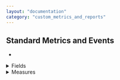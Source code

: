 ```yaml
---
layout: "documentation"
category: "custom_metrics_and_reports"
---
```

                            



Standard Metrics and Events
---------------------------

*   
<details close markdown="block"><summary>Fields</summary>
    
    1.  Application Name - Name of the application.
    2.  Application Type - The type of the application. For example, Native and SPA.
    3.  Channel - The type of application channel. For example, Mobile and Tablet.
    4.  Platform - Application platform. For example, iOS and Android.
    5.  Device Model - The model type of client device.
    6.  Volt MX User ID - User ID of the end user using the app. Value has to be set using the setUserID API in the application.
    7.  DeviceID - Unique ID of the device for the application.
    8.  User Agent - User agent of the client device from a network call.
    9.  OS Version - The OS version of the client device.
    10.  Service Group - Integration service name of the service request for applications defined from Volt MX Foundry console.
    11.  Service ID
    12.  City - Obtained from IP for geolocation mapping. This field is not populated if this detail cannot be resolved from the IP address.
    13.  Country - Obtained from IP for geolocation mapping. This field is not populated if this detail cannot be resolved from the IP address.
    14.  Region - Obtained from IP for geolocation mapping. This field is not populated if this detail cannot be resolved from the IP address.
    15.  Zip Code - Obtained from IP for geolocation mapping. This field is not populated if this detail cannot be resolved from the IP address.
    16.  Event Application Name - Name of the application.
    17.  Event Application Type - Type of the application. For example, Native and SPA.
    18.  Event Channel - Channel of application. For example, Mobile and Tablet.
    19.  Event Platform - Application platform. For example, iOS and Android.
    20.  Event Device Model - The model type of client device.
    21.  Event User ID- Unique ID of the user.
    22.  Event DeviceID - Unique ID of the device for the application.
    23.  Event User Agent - User agent of the client device from a network call.
    24.  Event Application Version - Version of the application.
    25.  Plugin Version IDE - Plugin versions of Volt MX Iris Enterprise used for building the app. This will be populated only for Crash event type.
    26.  Plugin Version Platform - Plugin version of the platform (such as iOS plugin) used for building the app. This will be populated only for Crash event type.
    27.  SDK Type - If the app is built using Volt MX Foundry SDK this will indicate the type of SDK such as iOS and PhoneGap.
    28.  SDK Version - Version of the Volt MX Foundry SDK used in the client binary.
    29.  Event Type - Type of application event. For example, FormEntry and Gesture.
    30.  Event Sub Type - Event sub type of application event. Meaning of subtype depends on the event type. For FormEntry event subtype denotes form entered. For Gesture, it denotes the type of Gesture such as a double-click.
    31.  Event Form ID - Form ID of the form where the application event occurred.
    32.  Event Widget ID - Widget Id of the widget where the application event was triggered. Not applicable for events that do not involve a widget such as FormEntry and FormExit.
    33.  Event Flow Tag - Optional parameter that can be set by the developer via an API call to identify a flow. Helps in easy identification for data analysis.
    34.  Error Code - Error code if the event type is error and Exception code if the event type is an exception.
    35.  Error Message
    36.  Error Crash Report – Crash Report from the device for event type Crash. Data is not symbolicated.
    37.  Custom Error Message – Contains any custom message that is added by platform code or app developer to provide more info on error events.
    38.  Error File – Application code file where the error occurred. Applicable for event types Error/Exception if the same is available for the type of error/exception.
    39.  Error Method – Application function call where the error occurred. Applicable for event types Error/Exception if the same is available for the type of error/exception.
    40.  Error Stack Trace – Stack trace of error. Applicable for event types Error/Crash if the same is available for the type of error/Crash.
    41.  Error Type – Type of error. For example, Error, Exception, and Crash.
    42.  Is Error – true if the event type is error/crash and false if the event type is an exception. Not applicable for other event types.
    43.  Response Status Code – Output status of the service response from the Volt MX Foundry server.
    44.  Events Meta Data – Any metadata sent as part of the events data. Typically this is applicable for event type error, exception, crash, and custom.
    45.  Event TimeStamp\_UTC - Timestamp of request in UTC.
    46.  Event TimeStamp\_Local - Timestamp when the service request was received in the timestamp set in a user's profile in the manage cloud portal.
    47.  Session TimeStamp\_UTC - Timestamp of the session in UTC.
    48.  Session TimeStamp\_Local - Timestamp when the service request was received in the timestamp set in a user's profile in the manage cloud portal.
    49.  Request TimeStamp\_UTC - Timestamp of request in UTC.
    50.  Request TimeStamp\_Local - Timestamp when the service request was received in the timestamp set in a user's profile in the manage cloud portal.
    51.  Request Volt MX Foundry app guid – application guid generated on the creation of an app in Volt MX Foundry console.
    52.  Request Volt MX Foundry app name – application name provided on creation of an app in Volt MX Foundry console.
    53.  Session Volt MX Foundry app guid – application guid generated on the creation of an app in Volt MX Foundry console.
    54.  Session Volt MX Foundry app name – application name provided on creation of an app in Volt MX Foundry console.
    55.  Object method – Type of the object method. For example, PUT and POST. Applicable for services with object mapping.
    56.  Object name – Name of the object that is mapped in the service request. Applicable for services with object mapping.
    57.  Integration service version header – Version of the integration service requested by application in the service request header.
    58.  Integration service version – Version of the integration service served by the application server for a service request.
    59.  Network Type - Mobile Network vs WiFi (networktype) - indicates the type of network during the time of the crash. Valid values are `mobilenetwork` and `WiFi`.
    


*
   </details>
<details close markdown="block"><summary>Measures</summary>
    
    1.  Internal Duration - Time spent by the service call in Volt MX App Services for internal processing.
    2.  Total Duration
    3.  External Duration
    4.  PostProcessor Duration - Time spent by the service call in Volt MX app services in custom post-processing logic in the service.
    5.  PreProcessor Duration - Time spent by the service call in Volt MX app services in custom pre-processing logic in the service.
    6.  Request Parse Duration - Request Parse Duration.
    7.  Error Line – Line number in application code file where the error occurred. Applicable for event types error/exception.
    8.  HTTP Response Code – HTTP code of the service response obtained by the device.
    9.  Response Time – Response time as viewed by the client device. That is the time since the service request is sent from device to server and response obtained back in the device.
    10.  Event Session Key – Unique session identifier for the session in which the application event occurred.
    11.  Middleware Session Key – Unique session identifier for application session data from the session init call.
    12.  Object mapping duration (request) – Time taken to map the object detail into service request by Volt MX app services.
    13.  Object mapping duration (response) – Time taken to map the object detail into service response by Volt MX app services.
    14.  Count – Sample custom field created to show the count of application. This is to function as a count(\*) for application session and service request calls.
    15.  Disk Memory Free - indicate free memory in the internal disk in MB.
    16.  Disk Memory Total - indicates total memory in the internal disk in MB.
    17.  Sd Memory Free - indicates free memory available in SD card in MB.
    18.  Sd Memory Total - indicates total memory available in SD card in MB.
    19.  Battery Charge Level - indicates battery level during the time of the crash. This will be a number indicator % available of battery.
    20.  Memory usage – RAM - indicates the memory used when the app crashes.
    21.  CPU usage - indicates the % of CPU being used at the time of the crash.
    22.  Form Duration - The amount of time spent in a particular form in milliseconds.
    23.  Count
    </details>
    

> **Note:**  
*   Not all fields will have values for all scenarios. For example, the SD card is not relevant for iOS and those fields will be empty for iOS. Similarly, if some information is not obtained from a device during an error or crash, the same will reflect in the report.  
*   Similar data is sometimes made available for different types of data such as Events, Session, Service Requests, Error as data is stored in different tables for them and having different fields called out enables a more optimized query to run if only one type of network call is used in a custom report.  
*   All duration fields indicate time duration in milliseconds.  
*   To view only Custom Metrics service-related data for an application, add a pre-filter or filter while creating reports for Service ID equals "capturevoltmxcustommetrics."  

